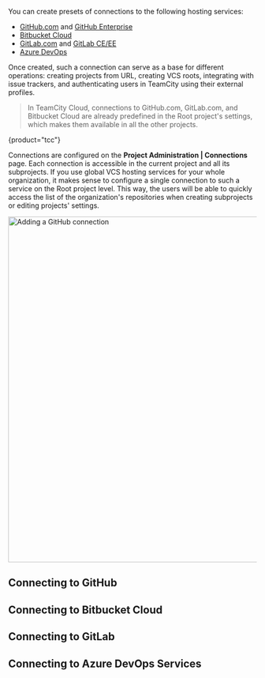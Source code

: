 [//]: # (title: Integrating TeamCity with VCS Hosting Services)
[//]: # (auxiliary-id: Integrating TeamCity with VCS Hosting Services)

You can create presets of connections to the following hosting services:
* [GitHub.com](https://github.com/) and [GitHub Enterprise](https://enterprise.github.com/)
* [Bitbucket Cloud](https://bitbucket.org/)
* [GitLab.com](https://about.gitlab.com/) and [GitLab CE/EE](https://about.gitlab.com/install/ce-or-ee/)
* [Azure DevOps](https://azure.microsoft.com/ru-ru/services/devops/)

Once created, such a connection can serve as a base for different operations: creating projects from URL, creating VCS roots, integrating with issue trackers, and authenticating users in TeamCity using their external profiles.

>In TeamCity Cloud, connections to GitHub.com, GitLab.com, and Bitbucket Cloud are already predefined in the Root project's settings, which makes them available in all the other projects.
>
{product="tcc"}

Connections are configured on the __Project Administration | Connections__ page. Each connection is accessible in the current project and all its subprojects. If you use global VCS hosting services for your whole organization, it makes sense to configure a single connection to such a service on the Root project level. This way, the users will be able to quickly access the list of the organization's repositories when creating subprojects or editing projects' settings.

<img src="projectConnections.png" width="700" alt="Adding a GitHub connection"/>

## Connecting to GitHub

<include src="configuring-connections.md" include-id="github"/>

## Connecting to Bitbucket Cloud

<include src="configuring-connections.md" include-id="bb-cloud"/>

## Connecting to GitLab

<include src="configuring-connections.md" include-id="gitlab"/>

## Connecting to Azure DevOps Services

<include src="configuring-connections.md" include-id="azure-devops"/>